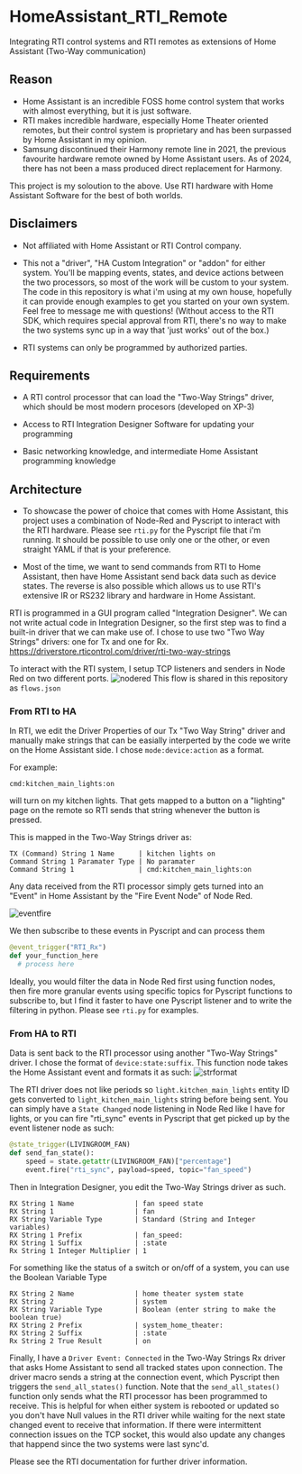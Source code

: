 # HomeAssistant_RTI_Remote
Integrating RTI control systems and RTI remotes as extensions of Home Assistant (Two-Way communication)

## Reason
- Home Assistant is an incredible FOSS home control system that works with almost everything, but it is just software.
- RTI makes incredible hardware, especially Home Theater oriented remotes, but their control system is proprietary and has been surpassed by Home Assistant in my opinion.
- Samsung discontinued their Harmony remote line in 2021, the previous favourite hardware remote owned by Home Assistant users.  As of 2024, there has not been a mass produced direct replacement for Harmony.

This project is my soloution to the above.  Use RTI hardware with Home Assistant Software for the best of both worlds.

## Disclaimers

- Not affiliated with Home Assistant or RTI Control company.

- This not a "driver", "HA Custom Integration" or "addon" for either system.  You'll be mapping events, states, and device actions between the two processors, so most of the work will be custom to your system.  The code in this repository is what i'm using at my own house, hopefully it can provide enough examples to get you started on your own system.  Feel free to message me with questions!  (Without access to the RTI SDK, which requires special approval from RTI, there's no way to make the two systems sync up in a way that 'just works' out of the box.)

- RTI systems can only be programmed by authorized parties.

## Requirements

- A RTI control processor that can load the "Two-Way Strings" driver, which should be most modern procesors (developed on XP-3)

- Access to RTI Integration Designer Software for updating your programming

- Basic networking knowledge, and intermediate Home Assistant programming knowledge


## Architecture

- To showcase the power of choice that comes with Home Assistant, this project uses a combination of Node-Red and Pyscript to interact with the RTI hardware.  Please see `rti.py` for the Pyscript file that i'm running.  It should be possible to use only one or the other, or even straight YAML if that is your preference.

- Most of the time, we want to send commands from RTI to Home Assistant, then have Home Assistant send back data such as device states.  The reverse is also possible which allows us to use RTI's extensive IR or RS232 library and hardware in Home Assistant.

RTI is programmed in a GUI program called "Integration Designer".  We can not write actual code in Integration Designer, so the first step was to find a built-in driver that we can make use of.  I chose to use two "Two Way Strings" drivers: one for Tx and one for Rx.
https://driverstore.rticontrol.com/driver/rti-two-way-strings

To interact with the RTI system, I setup TCP listeners and senders in Node Red on two different ports.
![nodered](https://github.com/mefranklin6/HomeAssistant_RTI_Remote/assets/125914321/2f01a7b0-7757-4f8d-8ed4-7df1ecf6dfb9)
This flow is shared in this repository as `flows.json`

### From RTI to HA
In RTI, we edit the Driver Properties of our Tx "Two Way String" driver and manually make strings that can be easially interperted by the code we write on the Home Assistant side.
I chose `mode:device:action` as a format.

For example:
```
cmd:kitchen_main_lights:on
```
will turn on my kitchen lights.  That gets mapped to a button on a "lighting" page on the remote so RTI sends that string whenever the button is pressed.

This is mapped in the Two-Way Strings driver as:
```
TX (Command) String 1 Name      | kitchen lights on
Command String 1 Paramater Type | No paramater
Command String 1                | cmd:kitchen_main_lights:on
```

Any data received from the RTI processor simply gets turned into an "Event" in Home Assistant by the "Fire Event Node" of Node Red. 

![eventfire](https://github.com/mefranklin6/HomeAssistant_RTI_Remote/assets/125914321/52f1dc86-c2e3-435e-969d-c9561f40305e)

We then subscribe to these events in Pyscript and can process them
```python
@event_trigger("RTI_Rx")
def your_function_here
  # process here
```

Ideally, you would filter the data in Node Red first using function nodes, then fire more granular events using specific topics for Pyscript functions to subscribe to, but I find it faster to have one Pyscript listener and to write the filtering in python.  Please see `rti.py` for examples.

### From HA to RTI
Data is sent back to the RTI processor using another "Two-Way Strings" driver.  I chose the format of `device:state:suffix`.  This function node takes the Home Assistant event and formats it as such:
![strformat](https://github.com/mefranklin6/HomeAssistant_RTI_Remote/assets/125914321/1cf8de5c-217d-4517-9431-c0192f1bea9c)


The RTI driver does not like periods so `light.kitchen_main_lights` entity ID gets converted to `light_kitchen_main_lights` string before being sent.  You can simply have a `State Changed` node listening in Node Red like I have for lights, or you can fire "rti_sync" events in Pyscript that get picked up by the  event listener node as such:

```python
@state_trigger(LIVINGROOM_FAN)
def send_fan_state():
    speed = state.getattr(LIVINGROOM_FAN)["percentage"]
    event.fire("rti_sync", payload=speed, topic="fan_speed")
```

Then in Integration Designer, you edit the Two-Way Strings driver as such.
```
RX String 1 Name               | fan speed state
RX String 1                    | fan
RX String Variable Type        | Standard (String and Integer variables)
RX String 1 Prefix             | fan_speed:
RX String 1 Suffix             | :state
Rx String 1 Integer Multiplier | 1
```


For something like the status of a switch or on/off of a system, you can use the Boolean Variable Type
```
RX String 2 Name               | home theater system state
RX String 2                    | system
RX String Variable Type        | Boolean (enter string to make the boolean true)
RX String 2 Prefix             | system_home_theater:
RX String 2 Suffix             | :state
Rx String 2 True Result        | on

```


Finally, I have a `Driver Event: Connected` in the Two-Way Strings Rx driver that asks Home Assistant to send all tracked states upon connection.  The driver macro sends a string at the connection event, which Pyscript then triggers the `send_all_states()` function.  Note that the `send_all_states()` function only sends what the RTI processor has been programmed to receive.  This is helpful for when either system is rebooted or updated so you don't have Null values in the RTI driver while waiting for the next state changed event to receive that information.  If there were intermittent connection issues on the TCP socket, this would also update any changes that happend since the two systems were last sync'd.


Please see the RTI documentation for further driver information.




